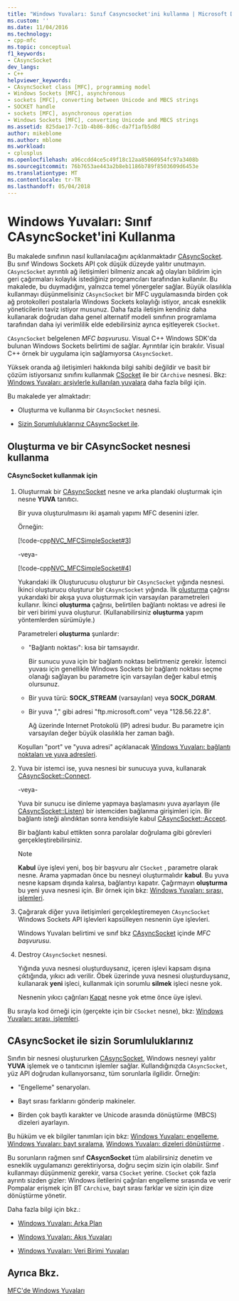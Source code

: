 ```yaml
---
title: "Windows Yuvaları: Sınıf Casyncsocket'ini kullanma | Microsoft Docs"
ms.custom: ''
ms.date: 11/04/2016
ms.technology:
- cpp-mfc
ms.topic: conceptual
f1_keywords:
- CAsyncSocket
dev_langs:
- C++
helpviewer_keywords:
- CAsyncSocket class [MFC], programming model
- Windows Sockets [MFC], asynchronous
- sockets [MFC], converting between Unicode and MBCS strings
- SOCKET handle
- sockets [MFC], asynchronous operation
- Windows Sockets [MFC], converting Unicode and MBCS strings
ms.assetid: 825dae17-7c1b-4b86-8d6c-da7f1afb5d8d
author: mikeblome
ms.author: mblome
ms.workload:
- cplusplus
ms.openlocfilehash: a96ccdd4ce5c49f18c12aa85060954fc97a3408b
ms.sourcegitcommit: 76b7653ae443a2b8eb1186b789f8503609d6453e
ms.translationtype: MT
ms.contentlocale: tr-TR
ms.lasthandoff: 05/04/2018
---
```

# <a name="windows-sockets-using-class-casyncsocket"></a>Windows Yuvaları: Sınıf CAsyncSocket'ini Kullanma
Bu makalede sınıfının nasıl kullanılacağını açıklanmaktadır [CAsyncSocket](../mfc/reference/casyncsocket-class.md). Bu sınıf Windows Sockets API çok düşük düzeyde yalıtır unutmayın. `CAsyncSocket` ayrıntılı ağ iletişimleri bilmeniz ancak ağ olayları bildirim için geri çağırmaları kolaylık istediğiniz programcıları tarafından kullanılır. Bu makalede, bu duymadığını, yalnızca temel yönergeler sağlar. Büyük olasılıkla kullanmayı düşünmelisiniz `CAsyncSocket` bir MFC uygulamasında birden çok ağ protokolleri postalarla Windows Sockets kolaylığı istiyor, ancak esneklik yöneticilerin taviz istiyor musunuz. Daha fazla iletişim kendiniz daha kullanarak doğrudan daha genel alternatif modeli sınıfının programlama tarafından daha iyi verimlilik elde edebilirsiniz ayrıca eşitleyerek `CSocket`.  
  
 `CAsyncSocket` belgelenen *MFC başvurusu*. Visual C++ Windows SDK'da bulunan Windows Sockets belirtimi de sağlar. Ayrıntılar için bırakılır. Visual C++ örnek bir uygulama için sağlamıyorsa `CAsyncSocket`.  
  
 Yüksek oranda ağ iletişimleri hakkında bilgi sahibi değildir ve basit bir çözüm istiyorsanız sınıfını kullanmak [CSocket](../mfc/reference/csocket-class.md) ile bir `CArchive` nesnesi. Bkz: [Windows Yuvaları: arşivlerle kullanılan yuvalara](../mfc/windows-sockets-using-sockets-with-archives.md) daha fazla bilgi için.  
  
 Bu makalede yer almaktadır:  
  
-   Oluşturma ve kullanma bir `CAsyncSocket` nesnesi.  
  
-   [Sizin Sorumluluklarınız CAsyncSocket ile](#_core_your_responsibilities_with_casyncsocket).  
  
##  <a name="_core_creating_and_using_a_casyncsocket_object"></a> Oluşturma ve bir CAsyncSocket nesnesi kullanma  
  
#### <a name="to-use-casyncsocket"></a>CAsyncSocket kullanmak için  
  
1.  Oluşturmak bir [CAsyncSocket](../mfc/reference/casyncsocket-class.md) nesne ve arka plandaki oluşturmak için nesne **YUVA** tanıtıcı.  
  
     Bir yuva oluşturulmasını iki aşamalı yapımı MFC desenini izler.  
  
     Örneğin:  
  
     [!code-cpp[NVC_MFCSimpleSocket#3](../mfc/codesnippet/cpp/windows-sockets-using-class-casyncsocket_1.cpp)]  
  
     -veya-  
  
     [!code-cpp[NVC_MFCSimpleSocket#4](../mfc/codesnippet/cpp/windows-sockets-using-class-casyncsocket_2.cpp)]  
  
     Yukarıdaki ilk Oluşturucusu oluşturur bir `CAsyncSocket` yığında nesnesi. İkinci oluşturucu oluşturur bir `CAsyncSocket` yığında. İlk [oluşturma](../mfc/reference/casyncsocket-class.md#create) çağrısı yukarıdaki bir akışa yuva oluşturmak için varsayılan parametreleri kullanır. İkinci **oluşturma** çağrısı, belirtilen bağlantı noktası ve adresi ile bir veri birimi yuva oluşturur. (Kullanabilirsiniz **oluşturma** yapım yöntemlerden sürümüyle.)  
  
     Parametreleri **oluşturma** şunlardır:  
  
    -   "Bağlantı noktası": kısa bir tamsayıdır.  
  
         Bir sunucu yuva için bir bağlantı noktası belirtmeniz gerekir. İstemci yuvası için genellikle Windows Sockets bir bağlantı noktası seçme olanağı sağlayan bu parametre için varsayılan değer kabul etmiş olursunuz.  
  
    -   Bir yuva türü: **SOCK_STREAM** (varsayılan) veya **SOCK_DGRAM**.  
  
    -   Bir yuva "," gibi adresi "ftp.microsoft.com" veya "128.56.22.8".  
  
         Ağ üzerinde Internet Protokolü (IP) adresi budur. Bu parametre için varsayılan değer büyük olasılıkla her zaman bağlı.  
  
     Koşulları "port" ve "yuva adresi" açıklanacak [Windows Yuvaları: bağlantı noktaları ve yuva adresleri](../mfc/windows-sockets-ports-and-socket-addresses.md).  
  
2.  Yuva bir istemci ise, yuva nesnesi bir sunucuya yuva, kullanarak [CAsyncSocket::Connect](../mfc/reference/casyncsocket-class.md#connect).  
  
     -veya-  
  
     Yuva bir sunucu ise dinleme yapmaya başlamasını yuva ayarlayın (ile [CAsyncSocket::Listen](../mfc/reference/casyncsocket-class.md#listen)) bir istemciden bağlanma girişimleri için. Bir bağlantı isteği alındıktan sonra kendisiyle kabul [CAsyncSocket::Accept](../mfc/reference/casyncsocket-class.md#accept).  
  
     Bir bağlantı kabul ettikten sonra parolalar doğrulama gibi görevleri gerçekleştirebilirsiniz.  
  
    > [!NOTE]
    >  **Kabul** üye işlevi yeni, boş bir başvuru alır `CSocket` , parametre olarak nesne. Arama yapmadan önce bu nesneyi oluşturmalıdır **kabul**. Bu yuva nesne kapsam dışında kalırsa, bağlantıyı kapatır. Çağırmayın **oluşturma** bu yeni yuva nesnesi için. Bir örnek için bkz: [Windows Yuvaları: sırası, işlemleri](../mfc/windows-sockets-sequence-of-operations.md).  
  
3.  Çağırarak diğer yuva iletişimleri gerçekleştiremeyen `CAsyncSocket` Windows Sockets API işlevleri kapsülleyen nesnenin üye işlevleri.  
  
     Windows Yuvaları belirtimi ve sınıf bkz [CAsyncSocket](../mfc/reference/casyncsocket-class.md) içinde *MFC başvurusu*.  
  
4.  Destroy `CAsyncSocket` nesnesi.  
  
     Yığında yuva nesnesi oluşturduysanız, içeren işlevi kapsam dışına çıktığında, yıkıcı adı verilir. Öbek üzerinde yuva nesnesi oluşturduysanız, kullanarak **yeni** işleci, kullanmak için sorumlu **silmek** işleci nesne yok.  
  
     Nesnenin yıkıcı çağrıları [Kapat](../mfc/reference/casyncsocket-class.md#close) nesne yok etme önce üye işlevi.  
  
 Bu sırayla kod örneği için (gerçekte için bir `CSocket` nesne), bkz: [Windows Yuvaları: sırası, işlemleri](../mfc/windows-sockets-sequence-of-operations.md).  
  
##  <a name="_core_your_responsibilities_with_casyncsocket"></a> CAsyncSocket ile sizin Sorumluluklarınız  
 Sınıfın bir nesnesi oluştururken [CAsyncSocket](../mfc/reference/casyncsocket-class.md), Windows nesneyi yalıtır **YUVA** işlemek ve o tanıtıcının işlemler sağlar. Kullandığınızda `CAsyncSocket`, yüz API doğrudan kullanıyorsanız, tüm sorunlarla ilgilidir. Örneğin:  
  
-   "Engelleme" senaryoları.  
  
-   Bayt sırası farklarını gönderip makineler.  
  
-   Birden çok baytlı karakter ve Unicode arasında dönüştürme (MBCS) dizeleri ayarlayın.  
  
 Bu hüküm ve ek bilgiler tanımları için bkz: [Windows Yuvaları: engelleme](../mfc/windows-sockets-blocking.md), [Windows Yuvaları: bayt sıralama](../mfc/windows-sockets-byte-ordering.md), [Windows Yuvaları: dizeleri dönüştürme](../mfc/windows-sockets-converting-strings.md) .  
  
 Bu sorunların rağmen sınıf **CAsycnSocket** tüm alabilirsiniz denetim ve esneklik uygulamanızı gerektiriyorsa, doğru seçim sizin için olabilir. Sınıf kullanmayı düşünmeniz gerekir, varsa `CSocket` yerine. `CSocket` çok fazla ayrıntı sizden gizler: Windows iletilerini çağrıları engelleme sırasında ve verir Pompalar erişmek için BT `CArchive`, bayt sırası farklar ve sizin için dize dönüştürme yönetir.  
  
 Daha fazla bilgi için bkz.:  
  
-   [Windows Yuvaları: Arka Plan](../mfc/windows-sockets-background.md)  
  
-   [Windows Yuvaları: Akış Yuvaları](../mfc/windows-sockets-stream-sockets.md)  
  
-   [Windows Yuvaları: Veri Birimi Yuvaları](../mfc/windows-sockets-datagram-sockets.md)  
  
## <a name="see-also"></a>Ayrıca Bkz.  
 [MFC'de Windows Yuvaları](../mfc/windows-sockets-in-mfc.md)

